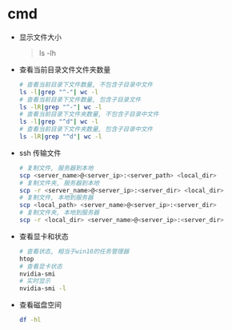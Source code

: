 # cmd

- 显示文件大小

  > ls -lh

- 查看当前目录文件文件夹数量

  ```bash
  # 查看当前目录下文件数量, 不包含子目录中文件
  ls -l|grep "^-"| wc -l
  # 查看当前目录下文件数量, 包含子目录文件
  ls -lR|grep "^-"| wc -l
  # 查看当前目录下文件夹数量, 不包含子目录中文件
  ls -l|grep "^d"| wc -l
  # 查看当前目录下文件夹数量, 包含子目录中文件
  ls -lR|grep "^d"| wc -l
  ```

- ssh 传输文件

  ```bash
  # 复制文件, 服务器到本地
  scp <server_name>@<server_ip>:<server_path> <local_dir>
  # 复制文件夹, 服务器到本地
  scp -r <server_name>@<server_ip>:<server_dir> <local_dir>
  # 复制文件, 本地到服务器
  scp <local_path> <server_name>@<server_ip>:<server_dir> 
  # 复制文件夹, 本地到服务器
  scp -r <local_dir> <server_name>@<server_ip>:<server_dir>
  ```

- 查看显卡和状态

  ```bash
  # 查看状态, 相当于win10的任务管理器
  htop
  # 查看显卡状态
  nvidia-smi 
  # 实时显示
  nvidia-smi -l
  ```
  
- 查看磁盘空间

  ```bash
  df -hl
  ```

  

